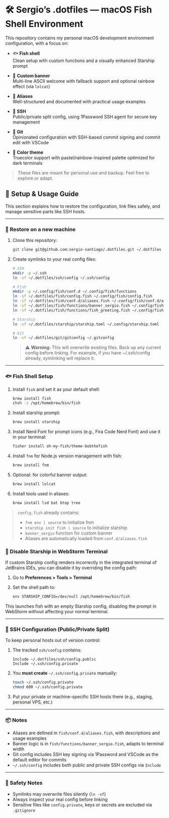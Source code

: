# 🛠️ Sergio’s .dotfiles — macOS Fish Shell Environment

This repository contains my personal macOS development environment configuration, with a focus on:

- 🐟 **Fish shell**  
  Clean setup with custom functions and a visually enhanced Starship prompt

- 🎨 **Custom banner**  
  Multi-line ASCII welcome with fallback support and optional rainbow effect (via `lolcat`)

- 🧾 **Aliases**  
  Well-structured and documented with practical usage examples

- 🔐 **SSH**  
  Public/private split config, using 1Password SSH agent for secure key management

- 🧠 **Git**  
  Opinionated configuration with SSH-based commit signing and commit edit with VSCode

- 🌈 **Color theme**  
  Truecolor support with pastel/rainbow-inspired palette optimized for dark terminals

> These files are meant for personal use and backup. Feel free to explore or adapt.

## 🔧 Setup & Usage Guide

This section explains how to restore the configuration, link files safely, and manage sensitive parts like SSH hosts.

---

### 🚀 Restore on a new machine

1. Clone this repository:

   ```bash
   git clone git@github.com:sergio-santiago/.dotfiles.git ~/.dotfiles
   ```

2. Create symlinks to your real config files:

   ```bash
   # SSH
   mkdir -p ~/.ssh
   ln -sf ~/.dotfiles/ssh/config ~/.ssh/config

   # Fish
   mkdir -p ~/.config/fish/conf.d ~/.config/fish/functions
   ln -sf ~/.dotfiles/fish/config.fish ~/.config/fish/config.fish
   ln -sf ~/.dotfiles/fish/conf.d/aliases.fish ~/.config/fish/conf.d/aliases.fish
   ln -sf ~/.dotfiles/fish/functions/banner_sergio.fish ~/.config/fish/functions/banner_sergio.fish
   ln -sf ~/.dotfiles/fish/functions/fish_greeting.fish ~/.config/fish/functions/fish_greeting.fish

   # Starship
   ln -sf ~/.dotfiles/starship/starship.toml ~/.config/starship.toml

   # Git
   ln -sf ~/.dotfiles/git/gitconfig ~/.gitconfig
   ```

   > ⚠️ **Warning:** This will overwrite existing files. Back up any current config before linking.
   > For example, if you have ~/.ssh/config already, symlinking will replace it.

---

### 🐟 Fish Shell Setup

1. Install `fish` and set it as your default shell:

   ```bash
   brew install fish
   chsh -s /opt/homebrew/bin/fish
   ```

2. Install starship prompt:

   ```bash
   brew install starship
   ```

3. Install Nerd Font for prompt icons (e.g., Fira Code Nerd Font) and use it in your terminal:

   ```bash
   fisher install oh-my-fish/theme-bobthefish
   ```

4. Install `fnm` for Node.js version management with fish:

   ```bash
   brew install fnm
   ```

5. Optional: for colorful banner output:

   ```bash
   brew install lolcat
   ```

6. Install tools used in aliases:

   ```bash
   brew install lsd bat btop tree
   ```

> `config.fish` already contains:
>
> - `fnm env | source` to initialize fnm
> - `starship init fish | source` to initialize starship
> - `banner_sergio` function for custom banner
> - Aliases are automatically loaded from `conf.d/aliases.fish`

### 🧩 Disable Starship in WebStorm Terminal

If custom Starship config renders incorrectly in the integrated terminal of JetBrains IDEs,
you can disable it by overriding the config path:

1. Go to **Preferences > Tools > Terminal**
2. Set the shell path to:

   ```bash
   env STARSHIP_CONFIG=/dev/null /opt/homebrew/bin/fish
    ```
This launches fish with an empty Starship config, disabling the prompt in WebStorm
without affecting your normal terminal.

---

### 🔐 SSH Configuration (Public/Private Split)

To keep personal hosts out of version control:

1. The tracked `ssh/config` contains:

   ```ssh
   Include ~/.dotfiles/ssh/config.public
   Include ~/.ssh/config.private
   ```

2. You **must create** `~/.ssh/config.private` manually:

   ```bash
   touch ~/.ssh/config.private
   chmod 600 ~/.ssh/config.private
   ```

3. Put your private or machine-specific SSH hosts there (e.g., staging, personal VPS, etc.)

---

### 📦 Notes

- Aliases are defined in `fish/conf.d/aliases.fish`, with descriptions and usage examples
- Banner logic is in `fish/functions/banner_sergio.fish`, adapts to terminal width
- Git config includes SSH key signing via 1Password and VSCode as the default editor for commits
- `~/.ssh/config` includes both public and private SSH configs via `Include`

---

### 🧪 Safety Notes

- Symlinks may overwrite files silently (`ln -sf`)
- Always inspect your real config before linking
- Sensitive files like `config.private`, keys or secrets are excluded via `.gitignore`

